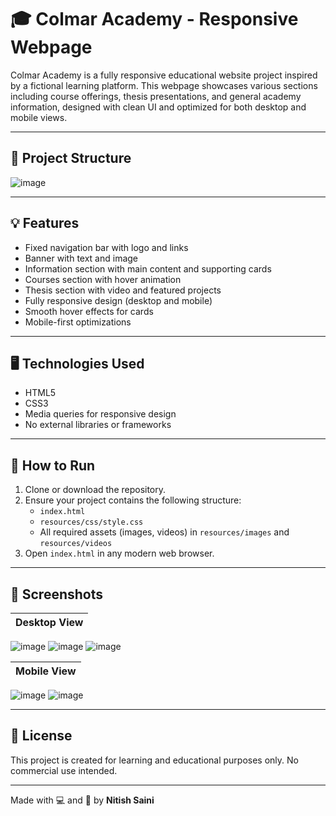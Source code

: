 # 🎓 Colmar Academy - Responsive Webpage

Colmar Academy is a fully responsive educational website project inspired by a fictional learning platform. This webpage showcases various sections including course offerings, thesis presentations, and general academy information, designed with clean UI and optimized for both desktop and mobile views.

---

## 📁 Project Structure

![image](https://github.com/user-attachments/assets/ddfa7f14-6a58-4944-8e98-b31a4bcc2951)


---

## 💡 Features

- Fixed navigation bar with logo and links
- Banner with text and image
- Information section with main content and supporting cards
- Courses section with hover animation
- Thesis section with video and featured projects
- Fully responsive design (desktop and mobile)
- Smooth hover effects for cards
- Mobile-first optimizations

---

## 🖥️ Technologies Used

- HTML5  
- CSS3  
- Media queries for responsive design  
- No external libraries or frameworks

---

## 🚀 How to Run

1. Clone or download the repository.
2. Ensure your project contains the following structure:
   - `index.html`
   - `resources/css/style.css`
   - All required assets (images, videos) in `resources/images` and `resources/videos`
3. Open `index.html` in any modern web browser.

---

## 📸 Screenshots

| Desktop View |
|--------------|
![image](https://github.com/user-attachments/assets/a54a8772-5a72-423f-8e80-53e667892855)
![image](https://github.com/user-attachments/assets/2a7ee487-877a-4811-8187-b1dfa22604d1)
![image](https://github.com/user-attachments/assets/41b3fd15-8ae3-4627-83f3-e23e4859b4dc)

| Mobile View |
|-------------|
![image](https://github.com/user-attachments/assets/d6071b6b-72f6-44a0-b24e-40b00f9799c7)
![image](https://github.com/user-attachments/assets/454a0f8e-32ac-4a6a-9533-8474910c9654)

---

## 📄 License

This project is created for learning and educational purposes only. No commercial use intended.

---

Made with 💻 and 🎨 by **Nitish Saini**

